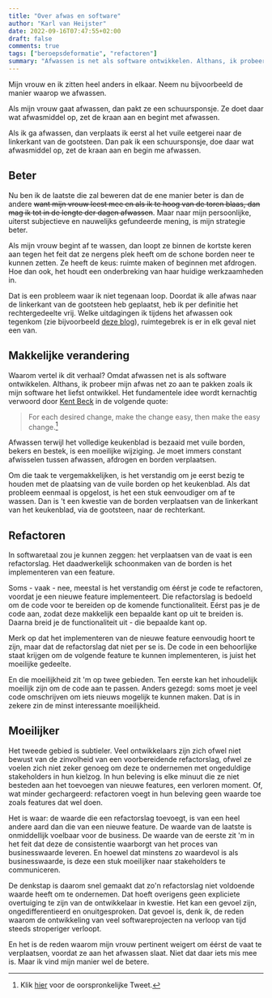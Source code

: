 ```yaml
---
title: "Over afwas en software"
author: "Karl van Heijster"
date: 2022-09-16T07:47:55+02:00
draft: false
comments: true
tags: ["beroepsdeformatie", "refactoren"]
summary: "Afwassen is net als software ontwikkelen. Althans, ik probeer mijn afwas net zo aan te pakken zoals ik mijn software het liefst ontwikkel. Het fundamentele idee wordt kernachtig verwoord door Kent Beck in de volgende quote: \"*For each desired change, make the change easy (warning: this may be hard), then make the easy change.*\""
---
```


Mijn vrouw en ik zitten heel anders in elkaar. Neem nu bijvoorbeeld de manier waarop we afwassen.


Als mijn vrouw gaat afwassen, dan pakt ze een schuursponsje. Ze doet daar wat afwasmiddel op, zet de kraan aan en begint met afwassen.


Als ik ga afwassen, dan verplaats ik eerst al het vuile eetgerei naar de linkerkant van de gootsteen. Dan pak ik een schuursponsje, doe daar wat afwasmiddel op, zet de kraan aan en begin me afwassen.


## Beter


Nu ben ik de laatste die zal beweren dat de ene manier beter is dan de andere ~~want mijn vrouw leest mee en als ik te hoog van de toren blaas, dan mag ik tot in de lengte der dagen afwassen~~. Maar naar mijn persoonlijke, uiterst subjectieve en nauwelijks gefundeerde mening, is mijn strategie beter.


Als mijn vrouw begint af te wassen, dan loopt ze binnen de kortste keren aan tegen het feit dat ze nergens plek heeft om de schone borden neer te kunnen zetten. Ze heeft de keus: ruimte maken of beginnen met afdrogen. Hoe dan ook, het houdt een onderbreking van haar huidige werkzaamheden in.


Dat is een probleem waar ik niet tegenaan loop. Doordat ik alle afwas naar de linkerkant van de gootsteen heb geplaatst, heb ik per definitie het rechtergedeelte vrij. Welke uitdagingen ik tijdens het afwassen ook tegenkom (zie bijvoorbeeld [deze blog](/blog/21/11/schorseneren-en-software-architectuur/)), ruimtegebrek is er in elk geval niet een van.


## Makkelijke verandering


Waarom vertel ik dit verhaal? Omdat afwassen net is als software ontwikkelen. Althans, ik probeer mijn afwas net zo aan te pakken zoals ik mijn software het liefst ontwikkel. Het fundamentele idee wordt kernachtig verwoord door [Kent Beck](https://www.kentbeck.com/) in de volgende quote:


> For each desired change, make the change easy, then make the easy change.[^1]


Afwassen terwijl het volledige keukenblad is bezaaid met vuile borden, bekers en bestek, is een moeilijke wijziging. Je moet immers constant afwisselen tussen afwassen, afdrogen en borden verplaatsen. 


Om die taak te vergemakkelijken, is het verstandig om je eerst bezig te houden met de plaatsing van de vuile borden op het keukenblad. Als dat probleem eenmaal is opgelost, is het een stuk eenvoudiger om af te wassen. Dan is 't een kwestie van de borden verplaatsen van de linkerkant van het keukenblad, via de gootsteen, naar de rechterkant.


## Refactoren


In softwaretaal zou je kunnen zeggen: het verplaatsen van de vaat is een refactorslag. Het daadwerkelijk schoonmaken van de borden is het implementeren van een feature.


Soms - vaak - nee, meestal is het verstandig om éérst je code te refactoren, voordat je een nieuwe feature implementeert. Die refactorslag is bedoeld om de code voor te bereiden op de komende functionaliteit. Eérst pas je de code aan, zodat deze makkelijk een bepaalde kant op uit te breiden is. Daarna breid je de functionaliteit uit - die bepaalde kant op.


Merk op dat het implementeren van de nieuwe feature eenvoudig hoort te zijn, maar dat de refactorslag dat niet per se is. De code in een behoorlijke staat krijgen om de volgende feature te kunnen implementeren, is juist het moeilijke gedeelte.


En die moeilijkheid zit 'm op twee gebieden. Ten eerste kan het inhoudelijk moeilijk zijn om de code aan te passen. Anders gezegd: soms moet je veel code omschrijven om iets nieuws mogelijk te kunnen maken. Dat is in zekere zin de minst interessante moeilijkheid.


## Moeilijker


Het tweede gebied is subtieler. Veel ontwikkelaars zijn zich ofwel niet bewust van de zinvolheid van een voorbereidende refactorslag, ofwel ze voelen zich niet zeker genoeg om deze te ondernemen met ongeduldige stakeholders in hun kielzog. In hun beleving is elke minuut die ze niet besteden aan het toevoegen van nieuwe features, een verloren moment. Of, wat minder gechargeerd: refactoren voegt in hun beleving geen waarde toe zoals features dat wel doen.


Het is waar: de waarde die een refactorslag toevoegt, is van een heel andere aard dan die van een nieuwe feature. De waarde van de laatste is onmiddellijk voelbaar voor de business. De waarde van de eerste zit 'm in het feit dat deze de consistentie waarborgt van het proces van businesswaarde leveren. En hoewel dat minstens zo waardevol is als businesswaarde, is deze een stuk moeilijker naar stakeholders te communiceren.


De denkstap is daarom snel gemaakt dat zo'n refactorslag niet voldoende waarde heeft om te ondernemen. Dat hoeft overigens geen expliciete overtuiging te zijn van de ontwikkelaar in kwestie. Het kan een gevoel zijn, ongedifferentieerd en onuitgesproken. Dat gevoel is, denk ik, de reden waarom de ontwikkeling van veel softwareprojecten na verloop van tijd steeds stroperiger verloopt. 


En het is de reden waarom mijn vrouw pertinent weigert om éérst de vaat te verplaatsen, voordat ze aan het afwassen slaat. Niet dat daar iets mis mee is. Maar ik vind mijn manier wel de betere.


[^1]: Klik [hier](https://twitter.com/kentbeck/status/250733358307500032/) voor de oorspronkelijke Tweet.
